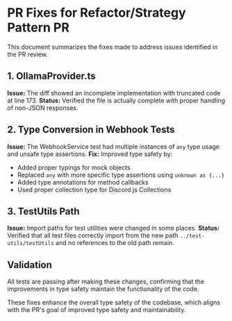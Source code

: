# PR Fixes for Refactor/Strategy Pattern PR

This document summarizes the fixes made to address issues identified in the PR review.

## 1. OllamaProvider.ts

**Issue:** The diff showed an incomplete implementation with truncated code at line 173.
**Status:** Verified the file is actually complete with proper handling of non-JSON responses.

## 2. Type Conversion in Webhook Tests

**Issue:** The WebhookService test had multiple instances of `any` type usage and unsafe type assertions.
**Fix:** Improved type safety by:
- Added proper typings for mock objects
- Replaced `any` with more specific type assertions using `unknown as {...}`
- Added type annotations for method callbacks
- Used proper collection type for Discord.js Collections

## 3. TestUtils Path

**Issue:** Import paths for test utilities were changed in some places.
**Status:** Verified that all test files correctly import from the new path `../test-utils/testUtils` and no references to the old path remain.

## Validation

All tests are passing after making these changes, confirming that the improvements in type safety maintain the functionality of the code.

These fixes enhance the overall type safety of the codebase, which aligns with the PR's goal of improved type safety and maintainability.